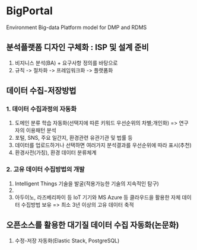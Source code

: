 # BigPortal
Environment Big-data Platform model for DMP and RDMS

## 분석플랫폼 디자인 구체화 : ISP 및 설계 준비
1) 비지니스 분석(BA) + 요구사항 정의를 바탕으로
2) 규칙 -> 절차화 -> 프레임워크화 -> 플랫폼화

## 데이터 수집-저장방법

### 1. 데이터 수집과정의 자동화
1) 도메인 분류 학습 자동화(선택지에 따른 키워드 우선순위의 차별;개인화)
  => 연구자의 이용패턴 분석
2) 포털, SNS, 주요 일간지, 환경관련 유관기관 및 법률 등
3) 데이터를 업로드하거나 선택하면 여러가지 분석결과를 우선순위에 따라 표시(추천)
4) 환경사전(가칭), 환경 데이터 분류체계
  
### 2. 고유 데이터 수집방법의 개발
1) Intelligent Things 기술을 발굴(적용가능한 기술의 지속적인 탐구)
2) 
3) 아두이노, 라즈베리파이 등 IoT 기기와 MS Azure 등 클라우드을 활용한 자체 데이터 수집방법 보유
  => 최소 3년 이상의 고유 데이터 축적
  
## 오픈소스를 활용한 대기질 데이터 수집 자동화(논문화)
1) 수정-저장 자동화(Elastic Stack, PostgreSQL)
